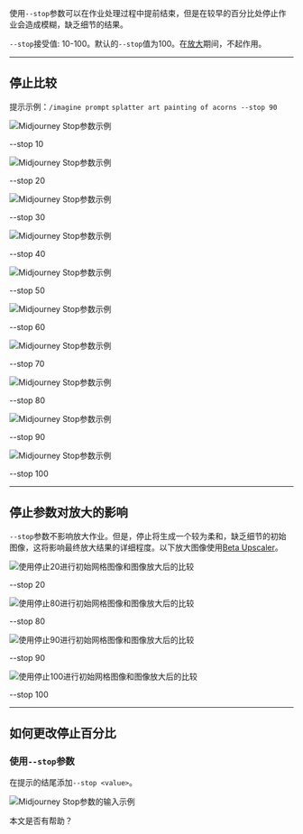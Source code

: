 使用`--stop`参数可以在作业处理过程中提前结束，但是在较早的百分比处停止作业会造成模糊，缺乏细节的结果。

`--stop`接受值: 10-100。默认的`--stop`值为100。在[放大](https://docs.midjourney.com/upscalers)期间，不起作用。

---

## 停止比较

提示示例：`/imagine prompt` `splatter art painting of acorns --stop 90`

![Midjourney Stop参数示例](https://cdn.document360.io/3040c2b6-fead-4744-a3a9-d56d621c6c7e/Images/Documentation/MJ_Stop_10.png)

\--stop 10

![Midjourney Stop参数示例](https://cdn.document360.io/3040c2b6-fead-4744-a3a9-d56d621c6c7e/Images/Documentation/MJ_Stop_20.png)

\--stop 20

![Midjourney Stop参数示例](https://cdn.document360.io/3040c2b6-fead-4744-a3a9-d56d621c6c7e/Images/Documentation/MJ_Stop_30.png)

\--stop 30

![Midjourney Stop参数示例](https://cdn.document360.io/3040c2b6-fead-4744-a3a9-d56d621c6c7e/Images/Documentation/MJ_Stop_40.png)

\--stop 40

![Midjourney Stop参数示例](https://cdn.document360.io/3040c2b6-fead-4744-a3a9-d56d621c6c7e/Images/Documentation/MJ_Stop_50.png)

\--stop 50

![Midjourney Stop参数示例](https://cdn.document360.io/3040c2b6-fead-4744-a3a9-d56d621c6c7e/Images/Documentation/MJ_Stop_60.png)

\--stop 60

![Midjourney Stop参数示例](https://cdn.document360.io/3040c2b6-fead-4744-a3a9-d56d621c6c7e/Images/Documentation/MJ_Stop_70.png)

\--stop 70

![Midjourney Stop参数示例](https://cdn.document360.io/3040c2b6-fead-4744-a3a9-d56d621c6c7e/Images/Documentation/MJ_Stop_80.png)

\--stop 80

![Midjourney Stop参数示例](https://cdn.document360.io/3040c2b6-fead-4744-a3a9-d56d621c6c7e/Images/Documentation/MJ_Stop_90.png)

\--stop 90

![Midjourney Stop参数示例](https://cdn.document360.io/3040c2b6-fead-4744-a3a9-d56d621c6c7e/Images/Documentation/MJ_stop_100.png)

\--stop 100

---

## 停止参数对放大的影响

`--stop`参数不影响放大作业。但是，停止将生成一个较为柔和，缺乏细节的初始图像，这将影响最终放大结果的详细程度。以下放大图像使用[Beta Upscaler](https://docs.midjourney.com/v1/docs/upscalers)。

![使用停止20进行初始网格图像和图像放大后的比较](https://cdn.document360.io/3040c2b6-fead-4744-a3a9-d56d621c6c7e/Images/Documentation/MJ_Stop_Up_20.png)

\--stop 20

![使用停止80进行初始网格图像和图像放大后的比较](https://cdn.document360.io/3040c2b6-fead-4744-a3a9-d56d621c6c7e/Images/Documentation/MJ_Stop_Up_80.png)

\--stop 80

![使用停止90进行初始网格图像和图像放大后的比较](https://cdn.document360.io/3040c2b6-fead-4744-a3a9-d56d621c6c7e/Images/Documentation/MJ_Stop_Up_90.png)

\--stop 90

![使用停止100进行初始网格图像和图像放大后的比较](https://cdn.document360.io/3040c2b6-fead-4744-a3a9-d56d621c6c7e/Images/Documentation/MJ_Stop_Up_100.png)

\--stop 100

---

## 如何更改停止百分比

### 使用`--stop`参数

在提示的结尾添加`--stop <value>`。

![Midjourney Stop参数的输入示例](https://cdn.document360.io/3040c2b6-fead-4744-a3a9-d56d621c6c7e/Images/Documentation/MJ_Parameter_Stop.gif)

  

本文是否有帮助？